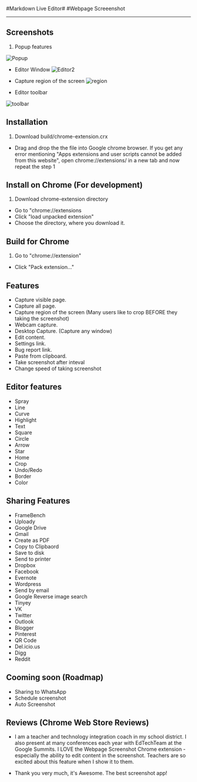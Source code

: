 <p><markdown>
#Markdown Live Editor#
#Webpage Screeenshot

---
## Screenshots
 1. Popup features

 ![Popup](https://raw.githubusercontent.com/AminaG/Webpage-Screenshot/master/screenshots/popup.png)

 *  Editor Window 
![Editor2](https://raw.githubusercontent.com/AminaG/Webpage-Screenshot/master/screenshots/editor.png)

 * Capture region of the screen 
![region](https://raw.githubusercontent.com/AminaG/Webpage-Screenshot/master/screenshots/region.png)
 * Editor toolbar 

 ![toolbar](https://raw.githubusercontent.com/AminaG/Webpage-Screenshot/master/screenshots/toolbar.png)

## Installation
 1. Download build/chrome-extension.crx
 * Drag and drop the the file into Google chrome browser.
   If you get any error mentioning "Apps extensions and user scripts cannot be added from this website", open    chrome://extensions/ in a new tab and now repeat the step 1
 
## Install on Chrome (For development)
 1. Download chrome-extension directory
 * Go to "chrome://extensions
 * Click "load unpacked extension"
 * Choose the directory, where you download it.

## Build for Chrome
 1. Go to "chrome://extension"
 * Click "Pack extension..."

## Features
 * Capture visible page.
 * Capture all page.
 * Capture region of the screen (Many users like to crop BEFORE they 
taking the screenshot)
 * Webcam capture.
 * Desktop Capture. (Capture any window)
 * Edit content.
 * Settings link.
 * Bug report link.
 * Paste from clipboard.
 * Take screenshot after inteval
 * Change speed of taking screenshot

## Editor features
 * Spray
 * Line
 * Curve
 * Highlight
 * Text
 * Square
 * Circle
 * Arrow
 * Star
 * Home
 * Crop
 * Undo/Redo
 * Border
 * Color

## Sharing Features
 * FrameBench
 * Uploady
 * Google Drive
 * Gmail
 * Create as PDF
 * Copy to Clipbaord
 * Save to disk
 * Send to printer
 * Dropbox
 * Facebook
 * Evernote
 * Wordpress
 * Send by email
 * Google Reverse image search
 * Tinyey
 * VK
 * Twitter
 * Outlook
 * Blogger
 * Pinterest
 * QR Code
 * Del.icio.us
 * Digg
 * Reddit
 
## Cooming soon (Roadmap)
 * Sharing to WhatsApp
 * Schedule screenshot
 * Auto Screenshot

## Reviews (Chrome Web Store Reviews)
 * I am a teacher and technology integration coach in my school district.  I also present at many conferences each year with EdTechTeam at the Google Summits.  I LOVE the Webpage Screenshot Chrome extension - especially the ability to edit content in the screenshot.  Teachers are so excited about this feature when I show it to them.
 
 * Thank you very much, it's Awesome. The best screenshot app!
</markdown></p>
